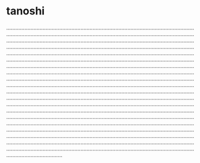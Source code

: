 # tanoshi

.....................................................................................................................................................................................................................................................................................................................................................................................................................................................................................................................................................................................................................................................................................................................................................................................................................................................................................................................................................................................................................................................................................................................................................................................................................................................................................................................................................................................................................................................................................................................................................................................................................................................................................................................................................................................................................................................................................................................................................................................................................................................................................................................................................................................................................................................................................................................................................................................................................................................................................................................................................................................................................